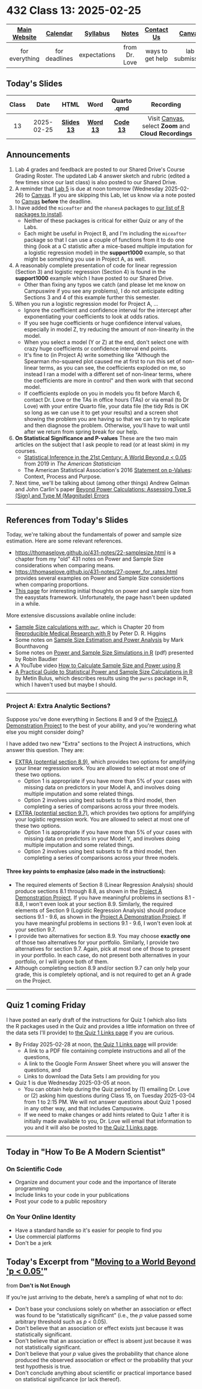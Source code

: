 # 432 Class 13: 2025-02-25

[Main Website](https://thomaselove.github.io/432-2025/) | [Calendar](https://thomaselove.github.io/432-2025/calendar.html) | [Syllabus](https://thomaselove.github.io/432-syllabus-2025/) | [Notes](https://thomaselove.github.io/432-notes/) | [Contact Us](https://thomaselove.github.io/432-2025/contact.html) | [Canvas](https://canvas.case.edu) | [Data and Code](https://github.com/THOMASELOVE/432-data) | [Sources](https://github.com/THOMASELOVE/432-classes-2024/tree/main/sources)
:-----------: | :--------------: | :----------: | :---------: | :-------------: | :-----------: | :------------: |:------:
for everything | for deadlines | expectations | from Dr. Love | ways to get help | lab submission | for downloads | to read

## Today's Slides

Class | Date | HTML | Word | Quarto .qmd | Recording
:---: | :--------: | :------: | :------: | :------: | :-------------:
13 | 2025-02-25 | **[Slides 13](https://thomaselove.github.io/432-slides-2025/slides13.html)** | **[Word 13](https://thomaselove.github.io/432-slides-2025/slides13w.docx)** | **[Code 13](https://github.com/THOMASELOVE/432-slides-2025/blob/main/slides13.qmd)** | Visit [Canvas](https://canvas.case.edu/), select **Zoom** and **Cloud Recordings**

## Announcements

1. Lab 4 grades and feedback are posted to our Shared Drive's Course Grading Roster. The updated Lab 4 answer sketch and rubric (edited a few times since our last class) is also posted to our Shared Drive.
2. A reminder that [Lab 5](https://thomaselove.github.io/432-2025/lab5.html) is due at noon tomorrow (Wednesday 2025-02-26) to [Canvas](https://canvas.case.edu). If you are skipping this Lab, let us know via a note posted to [Canvas](https://canvas.case.edu) **before** the deadline.
3. I have added the `miceafter` and the `nhanesA` packages to [our list of R packages to install](https://thomaselove.github.io/432-2025/software.html#r-packages-to-install).
    - Neither of these packages is critical for either Quiz or any of the Labs.
    - Each might be useful in Project B, and I'm including the `miceafter` package so that I can use a couple of functions from it to do one thing (look at a C statistic after a mice-based multiple imputation for a logistic regression model) in the **support1000** example, so that might be something you use in Project A, as well.
4. A reasonably complete presentation of code for linear regression (Section 3) and logistic regression (Section 4) is found in the **support1000** example which I have posted to our Shared Drive.
    - Other than fixing any typos we catch (and please let me know on Campuswire if you see any problems), I do not anticipate editing Sections 3 and 4 of this example further this semester. 
5. When you run a logistic regression model for Project A, ...
    - Ignore the coefficient and confidence interval for the intercept after exponentiating your coefficients to look at odds ratios.
    - If you see huge coefficients or huge confidence interval values, especially in model Z, try reducing the amount of non-linearity in the model.
    - When you select a model (Y or Z) at the end, don't select one with crazy huge coefficients or confidence interval end points.
    - It's fine to (in Project A) write something like "Although the Spearman rho-squared plot caused me at first to run this set of non-linear terms, as you can see, the coefficients exploded on me, so instead I ran a model with a different set of non-linear terms, where the coefficients are more in control" and then work with that second model.
    - If coefficients explode on you in models you fit before March 6, contact Dr. Love or the TAs in office hours (TAs) or via email (to Dr Love) with your entire Quarto file, your data file (the tidy Rds is OK so long as we can use it to get your results) and a screen shot showing the problem you are having so that we can try to replicate and then diagnose the problem. Otherwise, you'll have to wait until after we return from spring break for our help.
6. **On Statistical Significance and P-values** These are the two main articles on the subject that I ask people to read (or at least skim) in my courses.
    - [Statistical Inference in the 21st Century: A World Beyond *p* < 0.05](https://amstat.tandfonline.com/toc/utas20/73/sup1) from 2019 in *The American Statistician*
    - The American Statistical Association's 2016 [Statement on p-Values](http://amstat.tandfonline.com/doi/full/10.1080/00031305.2016.1154108): Context, Process and Purpose.
7. Next time, we'll be talking about (among other things) Andrew Gelman and John Carlin's paper [Beyond Power Calculations: Assessing Type S (Sign) and Type M (Magnitude) Errors](https://github.com/THOMASELOVE/432-sources/blob/main/pdf/Gelman_Carlin_2014_Beyond_Power_Calculations.pdf)


---

## References from Today's Slides

Today, we're talking about the fundamentals of power and sample size estimation. Here are some relevant references.

- <https://thomaselove.github.io/431-notes/22-samplesize.html> is a chapter from my "old" 431 notes on Power and Sample Size considerations when comparing means.
- <https://thomaselove.github.io/431-notes/27-power_for_rates.html> provides several examples on Power and Sample Size considertions when comparing proportions.
- [This page](https://easystats.github.io/effectsize/articles/statistical_power.html) for interesting initial thoughts on power and sample size from the easystats framework. Unfortunately, the page hasn't been updated in a while.

More extensive discussions available online include:

- [Sample Size calculations with `pwr`](https://bookdown.org/pdr_higgins/rmrwr/sample-size-calculations-with-pwr.html), which is Chapter 20 from [Reproducible Medical Research with R](https://bookdown.org/pdr_higgins/rmrwr/) by Peter D. R. Higgins
- Some notes on [Sample Size Estimation and Power Analysis](https://rpubs.com/mbounthavong/sample_size_power_analysis_R) by Mark Bounthavong
- Some notes on [Power and Sample Size Simulations in R](https://www.ohsu.edu/sites/default/files/2024-11/OCTRI%20PSS%20Simulations%20in%20R%20Seminar_11.21.24.pdf) (pdf) presented by Robin Baudier
- A YouTube video [How to Calculate Sample Size and Power using R](https://www.youtube.com/watch?v=C5L8QSTzvBA)
- [A Practical Guide to Statistical Power and Sample Size Calculations in R](https://cran.r-project.org/web/packages/pwrss/vignettes/examples.html) by Metin Bulus, which describes results using the `pwrss` package in R, which I haven't used but maybe I should.


--- 

### Project A: Extra Analytic Sections?

Suppose you've done everything in Sections 8 and 9 of the [Project A Demonstration Project](https://thomaselove.github.io/432-2025/432_projectA_demo.html) to the best of your ability, and you're wondering what else you might consider doing?

I have added two new "Extra" sections to the Project A instructions, which answer this question. They are:

- [EXTRA (potential section 8.9)](https://thomaselove.github.io/432-2025/projA.html#extra-potential-section-8.9), which provides two options for amplifying your linear regression work. You are allowed to select at most one of these two options.
    - Option 1 is appropriate if you have more than 5% of your cases with missing data on predictors in your Model A, and involves doing multiple imputation and some related things.
    - Option 2 involves using best subsets to fit a third model, then completing a series of comparisons across your three models.
- [EXTRA (potential section 9.7)](https://thomaselove.github.io/432-2025/projA.html#extra-potential-section-9.7), which provides two options for amplifying your logistic regression work. You are allowed to select at most one of these two options.
    - Option 1 is appropriate if you have more than 5% of your cases with missing data on predictors in your Model Y, and involves doing multiple imputation and some related things.
    - Option 2 involves using best subsets to fit a third model, then completing a series of comparisons across your three models.

#### Three key points to emphasize (also made in the instructions):

- The required elements of Section 8 (Linear Regression Analysis) should produce sections 8.1 through 8.8, as shown in the [Project A Demonstration Project](https://thomaselove.github.io/432-2025/432_projectA_demo.html). If you have meaningful problems in sections 8.1 - 8.8, I won't even look at your section 8.9. Similarly, the required elements of Section 9 (Logistic Regression Analysis) should produce sections 9.1 - 9.6, as shown in the [Project A Demonstration Project](https://thomaselove.github.io/432-2025/432_projectA_demo.html). If you have meaningful problems in sections 9.1 - 9.6, I won't even look at your section 9.7.
- I provide two alternatives for section 8.9. You may choose **exactly one** of those two alternatives for your portfolio. Similarly, I provide two alternatives for section 9.7. Again, pick at most one of those to present in your portfolio. In each case, do not present both alternatives in your portfolio, or I will ignore both of them. 
- Although completing section 8.9 and/or section 9.7 can only help your grade, this is completely optional, and is not required to get an A grade on the Project. 

---

## Quiz 1 coming Friday

I have posted an early draft of the instructions for Quiz 1 (which also lists the R packages used in the Quiz and provides a little information on three of the data sets I'll provide) to [the Quiz 1 Links page](https://thomaselove.github.io/432-2025/quiz1.html) if you are curious.

- By Friday 2025-02-28 at noon, [the Quiz 1 Links page](https://thomaselove.github.io/432-2025/quiz1.html) will provide:
    - A link to a PDF file containing complete instructions and all of the questions,
    - A link to the Google Form Answer Sheet where you will answer the questions, and
    - Links to download the Data Sets I am providing for you
- Quiz 1 is due Wednesday 2025-03-05 at noon.
    - You can obtain help during the Quiz period by (1) emailing Dr. Love or (2) asking him questions during Class 15, on Tuesday 2025-03-04 from 1 to 2:15 PM. We will not answer questions about Quiz 1 posed in any other way, and that includes Campuswire.
    - If we need to make changes or add hints related to Quiz 1 after it is initially made available to you, Dr. Love will email that information to you and it will also be posted to [the Quiz 1 Links page](https://thomaselove.github.io/432-2025/quiz1.html).

---

## Today in "How To Be A Modern Scientist"

### On Scientific Code

- Organize and document your code and the importance of literate programming
- Include links to your code in your publications
- Post your code to a public repository

### On Your Online Identity

- Have a standard handle so it's easier for people to find you
- Use commercial platforms
- Don't be a jerk

## Today's Excerpt from "[Moving to a World Beyond 'p < 0.05'](https://github.com/THOMASELOVE/432-sources/blob/main/pdf/ASA_2019_A_World_Beyond.pdf)"

from **Don't is Not Enough**

If you’re just arriving to the debate, here’s a sampling of what not to do:

- Don't base your conclusions solely on whether an association or effect was found to be “statistically significant” (i.e., the *p* value
passed some arbitrary threshold such as *p* < 0.05).
- Don't believe that an association or effect exists just because it was statistically significant.
- Don't believe that an association or effect is absent just because it was not statistically significant.
- Don't believe that your *p* value gives the probability that chance alone produced the observed association or effect or the probability that your test hypothesis is true.
- Don't conclude anything about scientific or practical importance based on statistical significance (or lack thereof).


